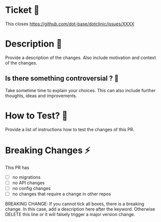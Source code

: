 # Ticket 🎫
This closes https://github.com/dot-base/dotclinic/issues/XXXX

# Description 📖
Provide a description of the changes. Also include motivation and context of the changes.

## Is there something controversial ? 🚨
Take sometime time to explain your choices.
This can also include further thoughts, ideas and improvements.

# How to Test? 🧪
Provide a list of instructions how to test the changes of this PR.

# Breaking Changes ⚡️
This PR has
- [ ] no migrations
- [ ] no API changes
- [ ] no config changes
- [ ] no changes that require a change in other repos

BREAKING CHANGE: If you cannot tick all boxes, there is a breaking change. In this case, add a description here after the keyword. Otherwise DELETE this line or it will falsely trigger a major version change.
